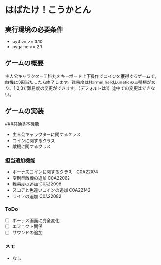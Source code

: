 # はばたけ！こうかとん
## 実行環境の必要条件
* python >= 3.10
* pygame >= 2.1

## ゲームの概要
主人公キャラクター工科丸をキーボード上下操作でコインを獲得するゲームで，敵機に3回当たったら終了します。難易度はNormal,hard,Lunaticの三種類があり、1,2,3で難易度の変更ができます。（デフォルトは1）途中での変更はできない。

## ゲームの実装
###共通基本機能
* 主人公キャラクターに関するクラス
* コインに関するクラス
* 敵機に関するクラス

### 担当追加機能
* ボーナスコインに関するクラス　C0A22074
* 変則型敵機の追加 C0A22062
* 難易度の追加 C0A22098
* スコアと色違いコインの追加 C0A22142
* ライフの追加 C0A22082
### ToDo
- [ ] ボーナス画面に完全変化
- [ ] エフェクト関係
- [ ] サウンドの追加

### メモ
* なし
